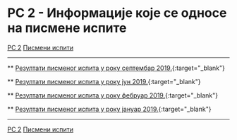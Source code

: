 # РС 2 - Информације које се односе на писмене испите

[РС 2](../../README.md) [Писмени испити](../README.md)

---
** [Резултати писменог испита у року септембар 2019.](./Rezultati.septembar2019.pdf){:target="_blank"}

** [Резултати писменог испита у року јун 2019.](./Rezultati.jun2019.pdf){:target="_blank"}

** [Резултати писменог испита у року фебруар 2019.](./Rezultati.februar2019.pdf){:target="_blank"}

** [Резултати писменог испита у року јануар 2019.](./Rezultati.januar2019.pdf){:target="_blank"}

---

[РС 2](../../README.md) [Писмени испити](../README.md)